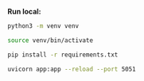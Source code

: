 **Run local:**

```sh
python3 -m venv venv
```

```sh
source venv/bin/activate
```

```sh
pip install -r requirements.txt
```

```sh
uvicorn app:app --reload --port 5051
```
